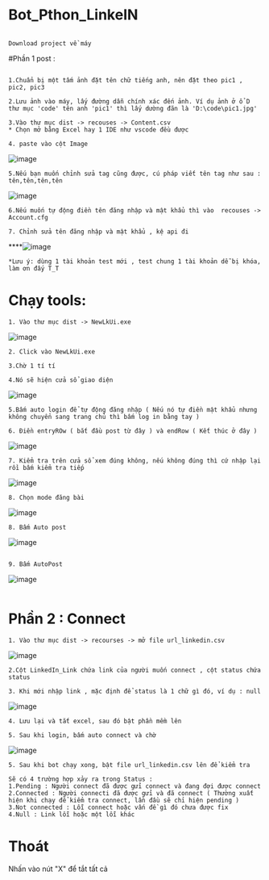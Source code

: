 # Bot_Pthon_LinkeIN
``````

Download project về máy
``````
#Phần 1 post : 


``````

1.Chuẩn bị một tấm ảnh đặt tên chữ tiếng anh, nên đặt theo pic1 , pic2, pic3
``````
``````
2.Lưu ảnh vào máy, lấy đường dẫn chính xác đến ảnh. Ví dụ ảnh ở ổ D thư mục 'code' tên anh 'pic1' thì lấy dường đãn là 'D:\code\pic1.jpg'
``````
``````
3.Vào thư mục dist -> recouses -> Content.csv
* Chọn mở bằng Excel hay 1 IDE như vscode đều được
``````
``````
4. paste vào cột Image
``````
![image](https://github.com/nguyenxvotanminh3/newBotLinkedIn/assets/91356207/108c974c-eaba-4bc3-837d-a5e9e90614dd)


``````
5.Nếu bạn muốn chỉnh sửa tag cũng được, cú pháp viết tên tag như sau :  tên,tên,tên,tên 
``````
![image](https://github.com/nguyenxvotanminh3/newBotLinkedIn/assets/91356207/7b4bc6fc-11a1-4baa-8855-89c28a0f8b0e)


``````
6.Nếu muốn tự động điền tên đăng nhập và mật khẩu thì vào  recouses -> Account.cfg
``````
``````
7. Chỉnh sửa tên đăng nhập và mật khẩu , kệ api đi
``````
****![image](https://github.com/nguyenxvotanminh3/newBotLinkedIn/assets/91356207/b04dd191-e95b-4292-b4be-6032ed351954)

``````
*Lưu ý: dùng 1 tài khoản test mới , test chung 1 tài khoản dễ bị khóa, làm ơn đấy T_T
``````

# Chạy tools:


``````
1. Vào thư mục dist -> NewLkUi.exe
``````
![image](https://github.com/nguyenxvotanminh3/newBotLinkedIn/assets/91356207/0caee351-a081-4368-953a-b47ecaebba8b)


``````
2. Click vào NewLkUi.exe

``````

``````
3.Chờ 1 tí tí 
``````
``````
4.Nó sẽ hiện cửa sổ giao diện
``````
![image](https://github.com/nguyenxvotanminh3/newBotLinkedIn/assets/91356207/3589dd5e-86e9-4c4a-8da3-a69f0922478a)

``````
5.Bấm auto login để tự động đăng nhập ( Nếu nó tự điền mật khẩu nhưng không chuyển sang trang chủ thì bấm log in bằng tay ) 
``````

``````
6. Điền entryROw ( bắt đầu post từ đây ) và endRow ( Kết thúc ở đây )

``````
![image](https://github.com/nguyenxvotanminh3/newBotLinkedIn/assets/91356207/f0f24293-b216-4981-acaf-94b1301a86c2)


``````
7. Kiểm tra trên cửa sổ xem đúng không, nếu không đúng thì cứ nhập lại rồi bấm kiểm tra tiếp

``````

![image](https://github.com/nguyenxvotanminh3/newBotLinkedIn/assets/91356207/ad6283c1-1422-4479-8b16-c47194adf955)

``````
8. Chọn mode đăng bài

``````

![image](https://github.com/nguyenxvotanminh3/newBotLinkedIn/assets/91356207/78b875f2-39c1-4171-8fa4-c19c5a5d5375)

``````
8. Bấm Auto post

``````
![image](https://github.com/nguyenxvotanminh3/newBotLinkedIn/assets/91356207/a5ecab7b-c5e3-4f07-a34d-78bd4f842bb9)




``````

9. Bấm AutoPost

``````
![image](https://github.com/nguyenxvotanminh3/newBotLinkedIn/assets/91356207/389668fd-ca6c-401b-91ba-1d178b5df1cd)



``````

``````
# Phần 2 : Connect 

``````
1. Vào thư mục dist -> recourses -> mở file url_linkedin.csv
``````
![image](https://github.com/nguyenxvotanminh3/newBotLinkedIn/assets/91356207/7701acc9-f766-4738-bdab-e217f9315884)


``````
2.Cột LinkedIn_Link chứa link của người muốn connect , cột status chứa status 
``````

``````
3. Khi mới nhập link , mặc định để status là 1 chữ gì đó, ví dụ : null
``````
![image](https://github.com/nguyenxvotanminh3/newBotLinkedIn/assets/91356207/f5529b67-9ccc-4982-869c-fa4471ff294d)
``````
4. Lưu lại và tắt excel, sau đó bật phần mềm lên
``````
``````
5. Sau khi login, bấm auto connect và chờ
``````
![image](https://github.com/nguyenxvotanminh3/newBotLinkedIn/assets/91356207/bfc2e9ee-5a97-4ac6-90be-7bc669ca047b)

``````
5. Sau khi bot chạy xong, bật file url_linkedin.csv lên để kiểm tra
``````

``````
Sẽ có 4 trường hợp xảy ra trong Status :
1.Pending : Người connect đã được gửi connect và đang đợi được connect
2.Connected : Người connecti đã được gửi và đã connect ( Thường xuất hiện khi chạy để kiểm tra connect, lần đầu sẽ chỉ hiện pending ) 
3.Not connected : Lỗi connect hoặc vấn đề gì đó chưa được fix
4.Null : Link lỗi hoặc một lỗi khác
``````
# Thoát
Nhấn vào nút "X" để tắt tất cả
 

